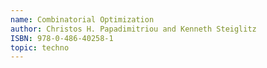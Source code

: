 ```yaml
---
name: Combinatorial Optimization
author: Christos H. Papadimitriou and Kenneth Steiglitz
ISBN: 978-0-486-40258-1
topic: techno
---
```

